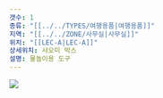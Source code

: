 ```yaml
---
갯수: 1
종류: "[[../../TYPES/여행용품|여행용품]]"
지역: "[[../../ZONE/사무실|사무실]]"
위치: "[[LEC-A|LEC-A]]"
상세위치: 샤오미 박스
설명: 물놀이용 도구
---
```

![](http://192.168.50.22/devices/240427_IMG_0279.png)
